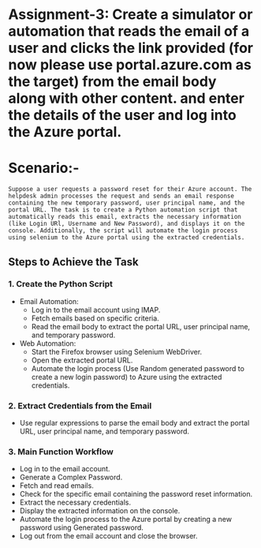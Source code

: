 # Assignment-3: Create a simulator or automation that reads the email of a user and clicks the link provided (for now please use portal.azure.com as the target) from the email body along with other content. and enter the details of the user and log into the Azure portal.

# Scenario:-

    Suppose a user requests a password reset for their Azure account. The helpdesk admin processes the request and sends an email response containing the new temporary password, user principal name, and the portal URL. The task is to create a Python automation script that automatically reads this email, extracts the necessary information (like Login URl, Username and New Password), and displays it on the console. Additionally, the script will automate the login process using selenium to the Azure portal using the extracted credentials.

## Steps to Achieve the Task

### 1. Create the Python Script

- Email Automation:
  - Log in to the email account using IMAP.
  - Fetch emails based on specific criteria.
  - Read the email body to extract the portal URL, user principal name, and temporary password.
- Web Automation:
  - Start the Firefox browser using Selenium WebDriver.
  - Open the extracted portal URL.
  - Automate the login process (Use Random generated password to create a new login password) to Azure using the extracted credentials.

### 2. Extract Credentials from the Email

- Use regular expressions to parse the email body and extract the portal URL, user principal name, and temporary password.

### 3. Main Function Workflow

- Log in to the email account.
- Generate a Complex Password.
- Fetch and read emails.
- Check for the specific email containing the password reset information.
- Extract the necessary credentials.
- Display the extracted information on the console.
- Automate the login process to the Azure portal by creating a new password using Generated password.
- Log out from the email account and close the browser.
